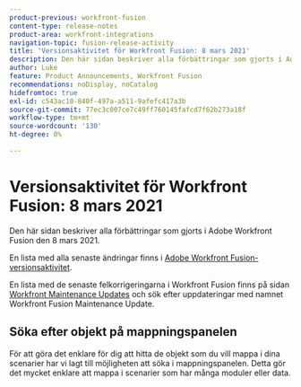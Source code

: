 ```yaml
---
product-previous: workfront-fusion
content-type: release-notes
product-area: workfront-integrations
navigation-topic: fusion-release-activity
title: 'Versionsaktivitet för Workfront Fusion: 8 mars 2021'
description: Den här sidan beskriver alla förbättringar som gjorts i Adobe Workfront Fusion den 8 mars 2021.
author: Luke
feature: Product Announcements, Workfront Fusion
recommendations: noDisplay, noCatalog
hidefromtoc: true
exl-id: c543ac10-840f-497a-a511-9afefc417a3b
source-git-commit: 77ec3c007ce7c49ff760145fafcd7f62b273a18f
workflow-type: tm+mt
source-wordcount: '130'
ht-degree: 0%

---
```


# Versionsaktivitet för Workfront Fusion: 8 mars 2021

Den här sidan beskriver alla förbättringar som gjorts i Adobe Workfront Fusion den 8 mars 2021.

En lista med alla senaste ändringar finns i [Adobe Workfront Fusion-versionsaktivitet](/help/workfront-fusion/fusion-product-releases/fusion-release-activity.md).

En lista med de senaste felkorrigeringarna i Workfront Fusion finns på sidan [Workfront Maintenance Updates](https://experienceleague.adobe.com/docs/workfront-known-issues/releases/current-updates.html?lang=sv-SE) och sök efter uppdateringar med namnet Workfront Fusion Maintenance Update.

## Söka efter objekt på mappningspanelen

För att göra det enklare för dig att hitta de objekt som du vill mappa i dina scenarier har vi lagt till möjligheten att söka i mappningspanelen. Detta gör det mycket enklare att mappa i scenarier som har många moduler eller data.
